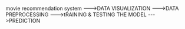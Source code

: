 movie recommendation system
--->DATA VISUALIZATION
--->DATA PREPROCESSING
--->tRAINING & TESTING THE MODEL
--->PREDICTION
